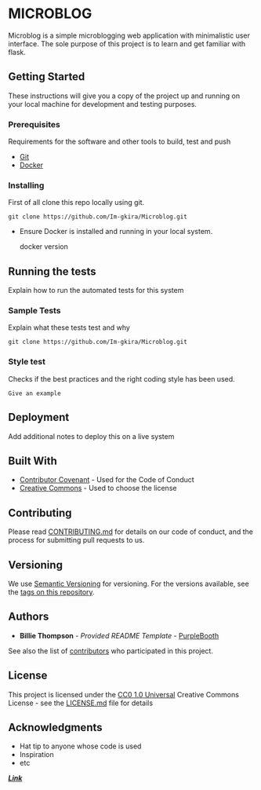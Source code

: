 # MICROBLOG

Microblog is a simple microblogging web application with minimalistic user interface. The sole purpose of this project is to learn and get familiar with flask.

## Getting Started

These instructions will give you a copy of the project up and running on
your local machine for development and testing purposes.

### Prerequisites

Requirements for the software and other tools to build, test and push 
- [Git](https://git-scm.com/download/win)
- [Docker](https://www.docker.com/products/docker-desktop/)

### Installing

 First of all clone this repo locally using git.

    git clone https://github.com/Im-gkira/Microblog.git


 - Ensure Docker is installed and running in your local system.

    docker version


     

## Running the tests

Explain how to run the automated tests for this system

### Sample Tests

Explain what these tests test and why

    git clone https://github.com/Im-gkira/Microblog.git

### Style test

Checks if the best practices and the right coding style has been used.

    Give an example

## Deployment

Add additional notes to deploy this on a live system

## Built With

  - [Contributor Covenant](https://www.contributor-covenant.org/) - Used
    for the Code of Conduct
  - [Creative Commons](https://creativecommons.org/) - Used to choose
    the license

## Contributing

Please read [CONTRIBUTING.md](CONTRIBUTING.md) for details on our code
of conduct, and the process for submitting pull requests to us.

## Versioning

We use [Semantic Versioning](http://semver.org/) for versioning. For the versions
available, see the [tags on this
repository](https://github.com/PurpleBooth/a-good-readme-template/tags).

## Authors

  - **Billie Thompson** - *Provided README Template* -
    [PurpleBooth](https://github.com/PurpleBooth)

See also the list of
[contributors](https://github.com/PurpleBooth/a-good-readme-template/contributors)
who participated in this project.

## License

This project is licensed under the [CC0 1.0 Universal](LICENSE.md)
Creative Commons License - see the [LICENSE.md](LICENSE.md) file for
details

## Acknowledgments

  - Hat tip to anyone whose code is used
  - Inspiration
  - etc



***[Link](https://blog.miguelgrinberg.com/post/the-flask-mega-tutorial-part-i-hello-world)*** 
